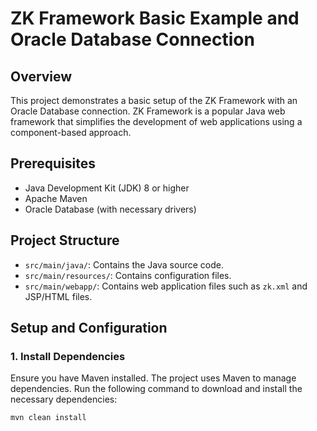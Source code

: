 # ZK Framework Basic Example and Oracle Database Connection

## Overview

This project demonstrates a basic setup of the ZK Framework with an Oracle Database connection. ZK Framework is a popular Java web framework that simplifies the development of web applications using a component-based approach.

## Prerequisites

- Java Development Kit (JDK) 8 or higher
- Apache Maven
- Oracle Database (with necessary drivers)

## Project Structure

- `src/main/java/`: Contains the Java source code.
- `src/main/resources/`: Contains configuration files.
- `src/main/webapp/`: Contains web application files such as `zk.xml` and JSP/HTML files.

## Setup and Configuration

### 1. Install Dependencies

Ensure you have Maven installed. The project uses Maven to manage dependencies. Run the following command to download and install the necessary dependencies:

```bash
mvn clean install
